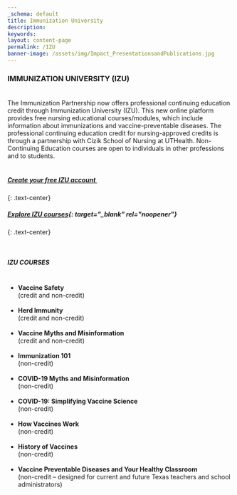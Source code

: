 ```yaml
---
_schema: default
title: Immunization University
description:
keywords:
layout: content-page
permalink: /IZU
banner-image: /assets/img/Impact_PresentationsandPublications.jpg
---
```

<div><h3><strong>IMMUNIZATION UNIVERSITY (IZU)</strong><br /> </h3><div>The Immunization Partnership now offers professional continuing education credit through Immunization University (IZU). This new online platform provides free nursing educational courses/modules, which include information about immunizations and vaccine-preventable diseases. The professional continuing education credit for nursing-approved credits is through a partnership with Cizik School of Nursing at UTHealth. Non-Continuing Education courses are open to individuals in other professions and to students.</div></div>

<div><div> </div></div>

##### **[Create your free IZU account&nbsp;](https://immunizeusa.org/account/login/?next=/account/)**
{: .text-center}

##### **[Explore IZU courses](https://app.immunizeusa.org/products/collection/courses-1/){: target="_blank" rel="noopener"}**
{: .text-center}

<div><div> </div></div>

<div><h5><strong>IZU COURSES</strong><br /> </h5></div>

* <div><strong>Vaccine Safety</strong><br />(credit and non-credit)<br /> </div>
* <div><strong>Herd Immunity</strong><br />(credit<strong> </strong>and non-credit)<br /> </div>
* <div><strong>Vaccine Myths and Misinformation</strong><br />(credit and non-credit)<br /> </div>
* <div><strong>Immunization 101</strong><br />(non-credit)<br /> </div>
* <div><strong>COVID-19 Myths and Misinformation</strong><br />(non-credit)<br /> </div>
* <div><strong>COVID-19: Simplifying Vaccine Science</strong><br />(non-credit)<br /> </div>
* <div><strong>How Vaccines Work</strong><br />(non-credit)<br /> </div>
* <div><strong>History of Vaccines</strong><br />(non-credit)<br /> </div>
* <div><strong>Vaccine Preventable Diseases and Your Healthy Classroom</strong><br />(non-credit – designed for current and future Texas teachers and school administrators)</div>

<div><div><br /> </div></div>